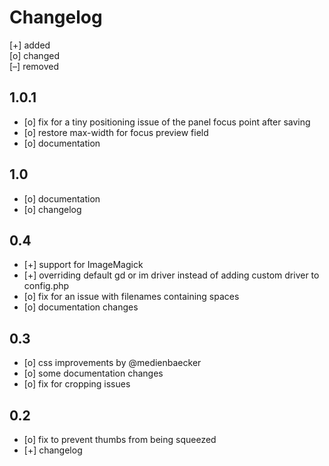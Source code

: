 # Changelog


[+] added  
[o] changed  
[–] removed  

## 1.0.1

+ [o] fix for a tiny positioning issue of the panel focus point after saving
+ [o] restore max-width for focus preview field
+ [o] documentation

## 1.0

+ [o] documentation
+ [o] changelog

## 0.4

+ [+] support for ImageMagick
+ [+] overriding default gd or im driver instead of adding custom driver to config.php
+ [o] fix for an issue with filenames containing spaces
+ [o] documentation changes

## 0.3

+ [o] css improvements by @medienbaecker
+ [o] some documentation changes
+ [o] fix for cropping issues

## 0.2

+ [o] fix to prevent thumbs from being squeezed
+ [+] changelog
